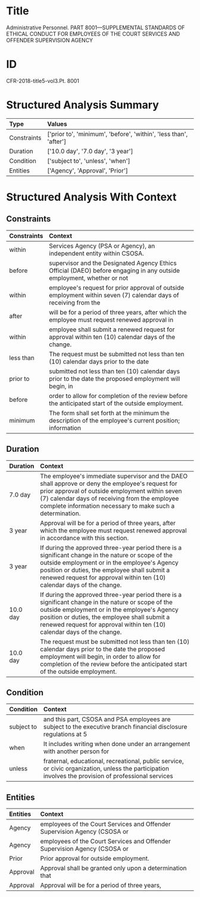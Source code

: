 # Title

 Administrative Personnel. PART 8001—SUPPLEMENTAL STANDARDS OF ETHICAL CONDUCT FOR EMPLOYEES OF THE COURT SERVICES AND OFFENDER SUPERVISION AGENCY


# ID

 CFR-2018-title5-vol3.Pt. 8001


# Structured Analysis Summary

| Type        | Values                                                            |
|:------------|:------------------------------------------------------------------|
| Constraints | ['prior to', 'minimum', 'before', 'within', 'less than', 'after'] |
| Duration    | ['10.0 day', '7.0 day', '3 year']                                 |
| Condition   | ['subject to', 'unless', 'when']                                  |
| Entities    | ['Agency', 'Approval', 'Prior']                                   |


# Structured Analysis With Context

 


## Constraints

| Constraints   | Context                                                                                                               |
|:--------------|:----------------------------------------------------------------------------------------------------------------------|
| within        | Services Agency (PSA or Agency), an independent entity within  CSOSA.                                                 |
| before        | supervisor and the Designated Agency Ethics Official (DAEO) before engaging in any outside employment, whether or not |
| within        | employee's request for prior approval of outside employment within seven (7) calendar days of receiving from the      |
| after         | will be for a period of three years, after which the employee must request renewed approval in                        |
| within        | employee shall submit a renewed request for approval within  ten (10) calendar days of the change.                    |
| less than     | The request must be submitted not  less than ten (10) calendar days prior to the date                                 |
| prior to      | submitted not less than ten (10) calendar days prior to the date the proposed employment will begin, in               |
| before        | order to allow for completion of the review before  the anticipated start of the outside employment.                  |
| minimum       | The form shall set forth at the  minimum the description of the employee's current position; information              |


## Duration

| Duration   | Context                                                                                                                                                                                                                                                                       |
|:-----------|:------------------------------------------------------------------------------------------------------------------------------------------------------------------------------------------------------------------------------------------------------------------------------|
| 7.0 day    | The employee's immediate supervisor and the DAEO shall approve or deny the employee's request for prior approval of outside employment within seven (7) calendar days of receiving from the employee complete information necessary to make such a determination.             |
| 3 year     | Approval will be for a period of three years, after which the employee must request renewed approval in accordance with this section.                                                                                                                                         |
| 3 year     | If during the approved three-year period there is a significant change in the nature or scope of the outside employment or in the employee's Agency position or duties, the employee shall submit a renewed request for approval within ten (10) calendar days of the change. |
| 10.0 day   | If during the approved three-year period there is a significant change in the nature or scope of the outside employment or in the employee's Agency position or duties, the employee shall submit a renewed request for approval within ten (10) calendar days of the change. |
| 10.0 day   | The request must be submitted not less than ten (10) calendar days prior to the date the proposed employment will begin, in order to allow for completion of the review before the anticipated start of the outside employment.                                               |


## Condition

| Condition   | Context                                                                                                                                               |
|:------------|:------------------------------------------------------------------------------------------------------------------------------------------------------|
| subject to  | and this part, CSOSA and PSA employees are subject to the executive branch financial disclosure regulations at 5                                      |
| when        | It includes writing  when done under an arrangement with another person for                                                                           |
| unless      | fraternal, educational, recreational, public service, or civic organization, unless the participation involves the provision of professional services |


## Entities

| Entities   | Context                                                                    |
|:-----------|:---------------------------------------------------------------------------|
| Agency     | employees of the Court Services and Offender Supervision Agency  (CSOSA or |
| Agency     | employees of the Court Services and Offender Supervision Agency  (CSOSA or |
| Prior      | Prior  approval for outside employment.                                    |
| Approval   | Approval shall be granted only upon a determination that                   |
| Approval   | Approval will be for a period of three years,                              |


